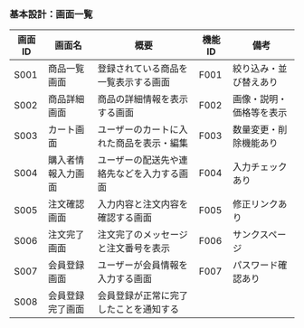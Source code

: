 ### 基本設計：画面一覧

| 画面ID | 画面名               | 概要                                         | 機能ID   | 備考                     |
|--------|----------------------|----------------------------------------------|----------|--------------------------|
| S001   | 商品一覧画面         | 登録されている商品を一覧表示する画面         | F001     | 絞り込み・並び替えあり   |
| S002   | 商品詳細画面         | 商品の詳細情報を表示する画面                 | F002     | 画像・説明・価格等を表示 |
| S003   | カート画面           | ユーザーのカートに入れた商品を表示・編集     | F003     | 数量変更・削除機能あり   |
| S004   | 購入者情報入力画面   | ユーザーの配送先や連絡先などを入力する画面   | F004     | 入力チェックあり         |
| S005   | 注文確認画面         | 入力内容と注文内容を確認する画面             | F005     | 修正リンクあり           |
| S006   | 注文完了画面         | 注文完了のメッセージと注文番号を表示         | F006     | サンクスページ           |
| S007   | 会員登録画面         | ユーザーが会員情報を入力する画面             | F007     | パスワード確認あり       |
| S008   | 会員登録完了画面     | 会員登録が正常に完了したことを通知する
